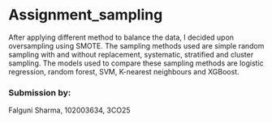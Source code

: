 # Assignment_sampling

After applying different method to balance the data, I decided upon oversampling using SMOTE. The sampling methods used are simple random sampling with and without replacement, systematic, stratified and cluster sampling. The models used to compare these sampling methods are logistic regression, random forest, SVM, K-nearest neighbours and XGBoost.

### Submission by:
Falguni Sharma,
102003634,
3CO25
